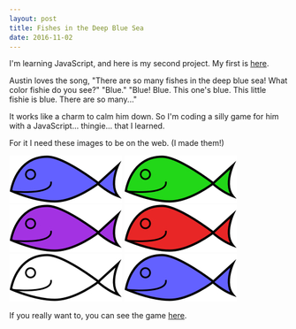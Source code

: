 ```yaml
---
layout: post
title: Fishes in the Deep Blue Sea
date: 2016-11-02
---
```


I'm learning JavaScript, and here is my second project. My first is [here](http://codepen.io/HollyAdele/pen/QGLOQx).

Austin loves the song, "There are so many fishes in the deep blue sea! What color fishie do you see?" "Blue." "Blue!  Blue.  This one's blue.  This little fishie is blue.  There are so many..."

It works like a charm to calm him down.  So I'm coding a silly game for him with a JavaScript... thingie... that I learned.

For it I need these images to be on the web.  (I made them!)

![blue fish](/post-images/fishes/blue-fish.jpg)
![green fish](/post-images/fishes/green-fish.jpg)
![purple fish](/post-images/fishes/purple-fish.jpg)
![red fish](/post-images/fishes/red-fish.jpg)
![white fish](/post-images/fishes/white-fish.jpg)
![yellow fish](/post-images/fishes/blue-fish.jpg)

If you really want to, you can see the game [here](http://codepen.io/HollyAdele/pen/ZBzoZp). 
